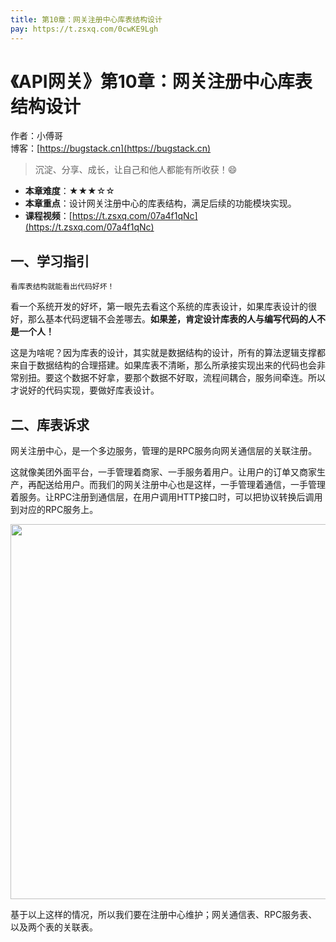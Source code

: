 ```yaml
---
title: 第10章：网关注册中心库表结构设计
pay: https://t.zsxq.com/0cwKE9Lgh
---
```


# 《API网关》第10章：网关注册中心库表结构设计

作者：小傅哥
<br/>博客：[https://bugstack.cn](https://bugstack.cn)

>沉淀、分享、成长，让自己和他人都能有所收获！😄

- **本章难度**：★★★☆☆
- **本章重点**：设计网关注册中心的库表结构，满足后续的功能模块实现。
- **课程视频**：[https://t.zsxq.com/07a4f1qNc](https://t.zsxq.com/07a4f1qNc)

## 一、学习指引

`看库表结构就能看出代码好坏！`

看一个系统开发的好坏，第一眼先去看这个系统的库表设计，如果库表设计的很好，那么基本代码逻辑不会差哪去。**如果差，肯定设计库表的人与编写代码的人不是一个人！**

这是为啥呢？因为库表的设计，其实就是数据结构的设计，所有的算法逻辑支撑都来自于数据结构的合理搭建。如果库表不清晰，那么所承接实现出来的代码也会非常别扭。要这个数据不好拿，要那个数据不好取，流程间耦合，服务间牵连。所以才说好的代码实现，要做好库表设计。

## 二、库表诉求

网关注册中心，是一个多边服务，管理的是RPC服务向网关通信层的关联注册。

这就像美团外面平台，一手管理着商家、一手服务着用户。让用户的订单又商家生产，再配送给用户。而我们的网关注册中心也是这样，一手管理着通信，一手管理着服务。让RPC注册到通信层，在用户调用HTTP接口时，可以把协议转换后调用到对应的RPC服务上。

<div align="center">
    <img src="https://bugstack.cn/images/article/assembly/api-gateway/api-gateway-10-01.png?raw=true" width="600px">
</div>

基于以上这样的情况，所以我们要在注册中心维护；网关通信表、RPC服务表、以及两个表的关联表。
